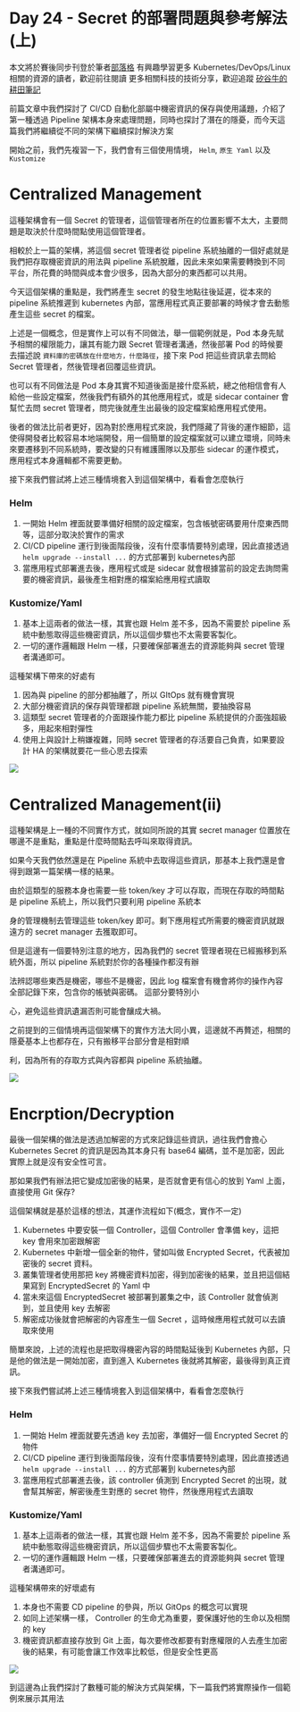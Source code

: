 Day  24 - Secret 的部署問題與參考解法(上)
===============================

本文將於賽後同步刊登於筆者[部落格](https://hwchiu.com/)
有興趣學習更多 Kubernetes/DevOps/Linux 相關的資源的讀者，歡迎前往閱讀
更多相關科技的技術分享，歡迎追蹤 [矽谷牛的耕田筆記](https://www.facebook.com/technologynoteniu)



前篇文章中我們探討了 CI/CD 自動化部屬中機密資訊的保存與使用議題，介紹了第一種透過 Pipeline 架構本身來處理問題，同時也探討了潛在的隱憂，而今天這篇我們將繼續從不同的架構下繼續探討解決方案



開始之前，我們先複習一下，我們會有三個使用情境， `Helm`, `原生 Yaml` 以及 `Kustomize`

# Centralized Management

這種架構會有一個 Secret 的管理者，這個管理者所在的位置影響不太大，主要問題是取決於什麼時間點使用這個管理者。

相較於上一篇的架構，將這個 secret 管理者從 pipeline 系統抽離的一個好處就是我們把存取機密資訊的用法與 pipeline 系統脫離，因此未來如果需要轉換到不同平台，所花費的時間與成本會少很多，因為大部分的東西都可以共用。

今天這個架構的重點是，我們將產生 secret 的發生地點往後延遲，從本來的 pipeline 系統推遲到 kubernetes 內部，當應用程式真正要部署的時候才會去動態產生這些 secret 的檔案。

上述是一個概念，但是實作上可以有不同做法，舉一個範例就是，Pod 本身先賦予相關的權限能力，讓其有能力跟 Secret 管理者溝通，然後部署 Pod 的時候要去描述說 `資料庫的密碼放在什麼地方，什麼路徑`，接下來 Pod 把這些資訊拿去問給 Secret 管理者，然後管理者回覆這些資訊。

也可以有不同做法是 Pod 本身其實不知道後面是接什麼系統，總之他相信會有人給他一些設定檔案，然後我們有額外的其他應用程式，或是 sidecar container 會幫忙去問 secret 管理者，問完後就產生出最後的設定檔案給應用程式使用。

後者的做法比前者更好，因為對於應用程式來說，我們隱藏了背後的運作細節，這使得開發者比較容易本地端開發，用一個簡單的設定檔案就可以建立環境，同時未來要遷移到不同系統時，要改變的只有維護團隊以及那些 sidecar 的運作模式，應用程式本身邏輯都不需要更動。



接下來我們嘗試將上述三種情境套入到這個架構中，看看會怎麼執行

### Helm

1. 一開始 Helm 裡面就要準備好相關的設定檔案，包含帳號密碼要用什麼東西問等，這部分取決於實作的需求
2. CI/CD pipeline 運行到後面階段後，沒有什麼事情要特別處理，因此直接透過 `helm upgrade --install ...` 的方式部署到 kubernetes內部
3. 當應用程式部署進去後，應用程式或是 sidecar 就會根據當前的設定去詢問需要的機密資訊，最後產生相對應的檔案給應用程式讀取

### Kustomize/Yaml

1. 基本上這兩者的做法一樣，其實也跟 Helm 差不多，因為不需要於 pipeline 系統中動態取得這些機密資訊，所以這個步驟也不太需要客製化。
2. 一切的運作邏輯跟 Helm 一樣，只要確保部署進去的資源能夠與 secret 管理者溝通即可。



這種架構下帶來的好處有

1. 因為與 pipeline 的部分都抽離了，所以 GItOps 就有機會實現
2. 大部分機密資訊的保存與管理都跟 pipeline 系統無關，要抽換容易
3. 這類型 secret 管理者的介面跟操作能力都比 pipeline 系統提供的介面強超級多，用起來相對彈性
4. 使用上與設計上稍嫌複雜，同時 secret 管理者的存活要自己負責，如果要設計 HA 的架構就要花一些心思去探索



![](https://i.imgur.com/3tDZr43.jpg)



# Centralized Management(ii)

這種架構是上一種的不同實作方式，就如同所說的其實 secret manager 位置放在哪邊不是重點，重點是什麼時間點去呼叫來取得資訊。

如果今天我們依然還是在 Pipeline 系統中去取得這些資訊，那基本上我們還是會得到跟第一篇架構一樣的結果。

由於這類型的服務本身也需要一些 token/key 才可以存取，而現在存取的時間點是 pipeline 系統上，所以我們只要利用 pipeline 系統本

身的管理機制去管理這些 token/key 即可。剩下應用程式所需要的機密資訊就跟遠方的 secret manager 去獲取即可。



但是這邊有一個要特別注意的地方，因為我們的 secret 管理者現在已經搬移到系統外面，所以 pipeline 系統對於你的各種操作都沒有辦

法辨認哪些東西是機密，哪些不是機密，因此 log 檔案會有機會將你的操作內容全部記錄下來，包含你的帳號與密碼。 這部分要特別小

心，避免這些資訊遺漏否則可能會釀成大禍。



之前提到的三個情境再這個架構下的實作方法大同小異，這邊就不再贅述，相關的隱憂基本上也都存在，只有搬移平台部分會是相對順

利，因為所有的存取方式與內容都與 pipeline 系統抽離。



![](https://i.imgur.com/JTgHac7.jpg)





# Encrption/Decryption

最後一個架構的做法是透過加解密的方式來記錄這些資訊，過往我們會擔心 Kubernetes Secret 的資訊是因為其本身只有 base64 編碼，並不是加密，因此實際上就是沒有安全性可言。

那如果我們有辦法把它變成加密後的結果，是否就會更有信心的放到 Yaml 上面，直接使用 Git 保存?

這個架構就是基於這樣的想法，其運作流程如下(概念，實作不一定)

1. Kubernetes 中要安裝一個 Controller，這個 Controller 會準備 key，這把 key 會用來加密跟解密
2. Kubernetes 中新增一個全新的物件，譬如叫做 Encrypted Secret，代表被加密後的 secret 資料。
3. 叢集管理者使用那把 key 將機密資料加密，得到加密後的結果，並且把這個結果寫到 EncryptedSecret 的 Yaml 中
4. 當未來這個 EncryptedSecret 被部署到叢集之中，該 Controller 就會偵測到，並且使用 key 去解密
5. 解密成功後就會把解密的內容產生一個 Secret ，這時候應用程式就可以去讀取來使用



簡單來說，上述的流程也是把取得機密內容的時間點延後到 Kubernetes 內部，只是他的做法是一開始加密，直到進入 Kubernetes 後就將其解密，最後得到真正資訊。



接下來我們嘗試將上述三種情境套入到這個架構中，看看會怎麼執行

### Helm

1. 一開始 Helm 裡面就要先透過 key 去加密，準備好一個 Encrypted Secret 的物件
2. CI/CD pipeline 運行到後面階段後，沒有什麼事情要特別處理，因此直接透過 `helm upgrade --install ...` 的方式部署到 kubernetes內部
3. 當應用程式部署進去後，該 controller 偵測到 Encrypted Secret 的出現，就會幫其解密，解密後產生對應的 secret 物件，然後應用程式去讀取

### Kustomize/Yaml

1. 基本上這兩者的做法一樣，其實也跟 Helm 差不多，因為不需要於 pipeline 系統中動態取得這些機密資訊，所以這個步驟也不太需要客製化。
2. 一切的運作邏輯跟 Helm 一樣，只要確保部署進去的資源能夠與 secret 管理者溝通即可。



這種架構帶來的好壞處有

1. 本身也不需要 CD pipeline 的參與，所以 GitOps 的概念可以實現
2. 如同上述架構一樣， Controller 的生命尤為重要，要保護好他的生命以及相關的 key
3. 機密資訊都直接存放到 Git 上面，每次要修改都要有對應權限的人去產生加密後的結果，有可能會讓工作效率比較低，但是安全性更高

![](https://i.imgur.com/Vwcbn37.jpg)



到這邊為止我們探討了數種可能的解決方式與架構，下一篇我們將實際操作一個範例來展示其用法